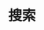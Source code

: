 ---
title: "搜索" # in any language you want
layout: "search" # necessary for search
# url: "/archive"
# description: "Description for Search"
summary: "search"
# placeholder: ""
---